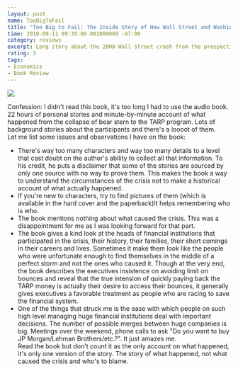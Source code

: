 ```yaml
---
layout: post
name: TooBigToFail
title: "Too Big to Fail: The Inside Story of How Wall Street and Washington Fought to Save the Financial System from Crisis — and Themselves"
time: 2010-09-11 09:39:00.001000000 -07:00
category: reviews
excerpt: Long story about the 2008 Wall Street crash from the prespective of insiders
rating: 3
tags:
- Economics
- Book Review
---
```

<img class="imageOnRight" src="{{ site.reviewsImagesFolder }}{{ page.name }}/TooBigToFailCover.jpg">

<div class="stars" title="{{ page.rating }} Stars" data-percent="{{ page.rating }}"></div>

Confession: I didn't read this book, it's too long I had to use the audio book. 22 hours of personal stories and minute-by-minute account of what happened from the collapse of bear stern to the TARP program. Lots of background stories about the participants and there's a loooot of them.  
Let me list some issues and observations I have on the book:  

- There's way too many characters and way too many details to a level that cast doubt on the author's ability to collect all that information. To his credit, he puts a disclaimer that some of the stories are sourced by only one source with no way to prove them. This makes the book a way to understand the circumstances of the crisis not to make a historical account of what actually happened.  
- If you're new to characters, try to find pictures of them (which is available in the hard cover and the paperback)It helps remembering who is who.  
- The book mentions nothing about what caused the crisis. This was a disappointment for me as I was looking forward for that part.  
- The book gives a kind look at the heads of financial institutions that participated in the crisis, their history, their families, their short comings in their careers and lives. Sometimes it make them look like the people who were unfortunate enough to find themselves in the middle of a perfect storm and not the ones who caused it. Though at the very end, the book describes the executives insistence on avoiding limit on bounces and reveal that the true intension of quickly paying back the TARP money is actually their desire to access their bounces, it generally gives executives a favorable treatment as people who are racing to save the financial system.  
- One of the things that struck me is the ease with which people on such high level managing huge financial institutions deal with important decisions. The number of possible merges between huge companies is big. Meetings over the weekend, phone calls to ask "Do you want to buy JP Morgan/Lehman Brothers/etc.?". It just amazes me.  
Read the book but don't count it as the only account on what happened, it's only one version of the story. The story of what happened, not what caused the crisis and who's to blame.  